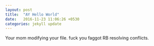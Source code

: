 ```yaml
---
layout: post
title:  "AY Hello World"
date:   2016-11-23 11:06:26 +0530
categories: jekyll update
---
```

Your mom
modifying your file.
fuck you faggot
RB resolving conflicts.

